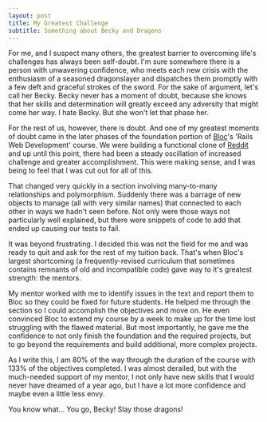 ```yaml
---
layout: post
title: My Greatest Challenge
subtitle: Something about Becky and Dragons
---
```


For me, and I suspect many others, the greatest barrier to overcoming life's challenges has always been self-doubt. I'm sure somewhere there is a person with unwavering confidence, who meets each new crisis with the enthusiasm of a seasoned dragonslayer and dispatches them promptly with a few deft and graceful strokes of the sword. For the sake of argument, let's call her Becky. Becky never has a moment of doubt, because she knows that her skills and determination will greatly exceed any adversity that might come her way. I hate Becky. But she won't let that phase her.

For the rest of us, however, there is doubt. And one of my greatest moments of doubt came in the later phases of the foundation portion of [Bloc](https://www.bloc.io)'s 'Rails Web Development' course. We were building a functional clone of [Reddit](https://www.reddit.com/) and up until this point, there had been a steady oscillation of increased challenge and greater accomplishment. This were making sense, and I was being to feel that I was cut out for all of this.

That changed very quickly in a section involving many-to-many relationships and polymorphism. Suddenly there was a barrage of new objects to manage (all with very similar names) that connected to each other in ways we hadn't seen before. Not only were those ways not particularly well explained, but there were snippets of code to add that ended up causing our tests to fail.

It was beyond frustrating. I decided this was not the field for me and was ready to quit and ask for the rest of my tuition back. That's when Bloc's largest shortcoming (a frequently-revised curriculum that sometimes contains remnants of old and incompatible code) gave way to it's greatest strength: the mentors.

My mentor worked with me to identify issues in the text and report them to Bloc so they could be fixed for future students. He helped me through the section so I could accomplish the objectives and move on. He even convinced Bloc to extend my course by a week to make up for the time lost struggling with the flawed material. But most importantly, he gave me the confidence to not only finish the foundation and the required projects, but to go beyond the requirements and build additional, more complex projects.

As I write this, I am 80% of the way through the duration of the course with 133% of the objectives completed. I was almost derailed, but with the much-needed support of my mentor, I not only have new skills that I would never have dreamed of a year ago, but I have a lot more confidence and maybe even a little less envy.

You know what... You go, Becky! Slay those dragons!

